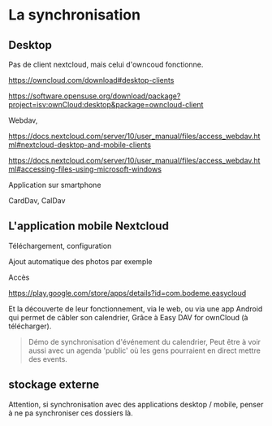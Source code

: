 # La synchronisation


## Desktop

Pas de client nextcloud, mais celui d'owncoud fonctionne.

https://owncloud.com/download#desktop-clients

https://software.opensuse.org/download/package?project=isv:ownCloud:desktop&package=owncloud-client



Webdav,

https://docs.nextcloud.com/server/10/user_manual/files/access_webdav.html#nextcloud-desktop-and-mobile-clients 

https://docs.nextcloud.com/server/10/user_manual/files/access_webdav.html#accessing-files-using-microsoft-windows

Application sur smartphone

CardDav, CalDav

## L'application mobile Nextcloud

Téléchargement, configuration

Ajout automatique des photos par exemple

Accès 

https://play.google.com/store/apps/details?id=com.bodeme.easycloud

Et la découverte de leur fonctionnement, via le web,
ou via une app Android qui permet de câbler son calendrier,
Grâce à Easy DAV for ownCloud (à télécharger).

> Démo de synchronisation d'événement du calendrier, 
> Peut être à voir aussi avec un agenda 'public' où les gens pourraient en direct mettre des events.

## stockage externe


Attention, si synchronisation avec des applications desktop / mobile,
penser à ne pa synchroniser ces dossiers là.

